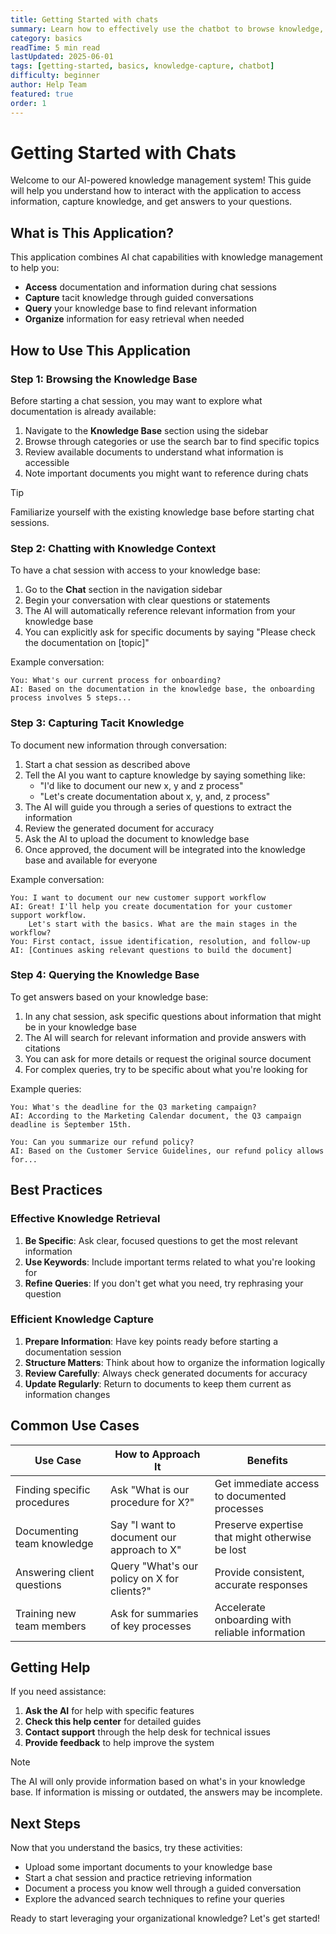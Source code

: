 ```yaml
---
title: Getting Started with chats
summary: Learn how to effectively use the chatbot to browse knowledge, capture information, and query your knowledge base.
category: basics
readTime: 5 min read
lastUpdated: 2025-06-01
tags: [getting-started, basics, knowledge-capture, chatbot]
difficulty: beginner
author: Help Team
featured: true
order: 1
---
```


# Getting Started with Chats

Welcome to our AI-powered knowledge management system! This guide will help you understand how to interact with the application to access information, capture knowledge, and get answers to your questions.

## What is This Application?

This application combines AI chat capabilities with knowledge management to help you:

- **Access** documentation and information during chat sessions
- **Capture** tacit knowledge through guided conversations
- **Query** your knowledge base to find relevant information
- **Organize** information for easy retrieval when needed

## How to Use This Application

### Step 1: Browsing the Knowledge Base

Before starting a chat session, you may want to explore what documentation is already available:

1. Navigate to the **Knowledge Base** section using the sidebar
2. Browse through categories or use the search bar to find specific topics
3. Review available documents to understand what information is accessible
4. Note important documents you might want to reference during chats

> [!TIP]
> Familiarize yourself with the existing knowledge base before starting chat sessions.

### Step 2: Chatting with Knowledge Context

To have a chat session with access to your knowledge base:

1. Go to the **Chat** section in the navigation sidebar
2. Begin your conversation with clear questions or statements
3. The AI will automatically reference relevant information from your knowledge base
4. You can explicitly ask for specific documents by saying "Please check the documentation on [topic]"

Example conversation:
```
You: What's our current process for onboarding?
AI: Based on the documentation in the knowledge base, the onboarding process involves 5 steps...
```

### Step 3: Capturing Tacit Knowledge

To document new information through conversation:

1. Start a chat session as described above
2. Tell the AI you want to capture knowledge by saying something like:
   - "I'd like to document our new x, y and z process"
   - "Let's create documentation about x, y, and, z process"
3. The AI will guide you through a series of questions to extract the information
4. Review the generated document for accuracy
5. Ask the AI to upload the document to knowledge base
6. Once approved, the document will be integrated into the knowledge base and available for everyone

Example conversation:
```
You: I want to document our new customer support workflow
AI: Great! I'll help you create documentation for your customer support workflow. 
    Let's start with the basics. What are the main stages in the workflow?
You: First contact, issue identification, resolution, and follow-up
AI: [Continues asking relevant questions to build the document]
```

### Step 4: Querying the Knowledge Base

To get answers based on your knowledge base:

1. In any chat session, ask specific questions about information that might be in your knowledge base
2. The AI will search for relevant information and provide answers with citations
3. You can ask for more details or request the original source document
4. For complex queries, try to be specific about what you're looking for

Example queries:
```
You: What's the deadline for the Q3 marketing campaign?
AI: According to the Marketing Calendar document, the Q3 campaign deadline is September 15th.

You: Can you summarize our refund policy?
AI: Based on the Customer Service Guidelines, our refund policy allows for...
```

## Best Practices

### Effective Knowledge Retrieval

1. **Be Specific**: Ask clear, focused questions to get the most relevant information
2. **Use Keywords**: Include important terms related to what you're looking for
3. **Refine Queries**: If you don't get what you need, try rephrasing your question

### Efficient Knowledge Capture

1. **Prepare Information**: Have key points ready before starting a documentation session
2. **Structure Matters**: Think about how to organize the information logically
3. **Review Carefully**: Always check generated documents for accuracy
4. **Update Regularly**: Return to documents to keep them current as information changes

## Common Use Cases

| Use Case | How to Approach It | Benefits |
|----------|-------------|----------|
| Finding specific procedures | Ask "What is our procedure for X?" | Get immediate access to documented processes |
| Documenting team knowledge | Say "I want to document our approach to X" | Preserve expertise that might otherwise be lost |
| Answering client questions | Query "What's our policy on X for clients?" | Provide consistent, accurate responses |
| Training new team members | Ask for summaries of key processes | Accelerate onboarding with reliable information |

## Getting Help

If you need assistance:

1. **Ask the AI** for help with specific features
2. **Check this help center** for detailed guides
3. **Contact support** through the help desk for technical issues
4. **Provide feedback** to help improve the system

> [!NOTE]
> The AI will only provide information based on what's in your knowledge base. If information is missing or outdated, the answers may be incomplete.

## Next Steps

Now that you understand the basics, try these activities:

- Upload some important documents to your knowledge base
- Start a chat session and practice retrieving information
- Document a process you know well through a guided conversation
- Explore the advanced search techniques to refine your queries

Ready to start leveraging your organizational knowledge? Let's get started!
